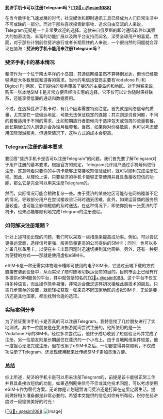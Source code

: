 **斐济手机卡可以注册Telegram吗？[[TG💪+ @esim1088](https://t.me/s/esim1088)]**

在当今数字化飞速发展的时代，社交媒体和即时通讯工具已经成为人们日常生活中不可或缺的一部分。而对于那些喜欢探索新事物、追求自由交流的人来说，Telegram无疑是一个非常受欢迎的选择。这款来自俄罗斯的即时通讯软件以其强大的加密功能、丰富的功能扩展以及跨平台支持而闻名，深受全球用户的喜爱。然而，对于那些计划前往斐济旅行或者长期居住的人来说，一个很自然的问题就会浮现在脑海：**斐济的手机卡能用来注册Telegram吗？**

### 斐济手机卡的基本情况

斐济作为一个位于南太平洋的小岛国，其通信网络虽然不算特别发达，但也已经能够满足大多数居民和游客的需求。当地的电信运营商主要有Vodafone Fiji和Digicel Fiji两家，它们提供的服务覆盖了斐济的主要岛屿和地区。对于游客来说，购买一张本地SIM卡是非常方便且经济实惠的选择，它不仅可以让你随时保持联系，还能享受低廉的通话和数据费用。

不过，在选择斐济手机卡时，有几个因素需要特别注意。首先就是网络信号的质量，尤其是在一些偏远地区，可能无法保证稳定的连接；其次则是资费问题，不同的套餐适用于不同的需求，比如短期旅行者更倾向于选择包天或包周的流量套餐，而长期居住的人则更适合办理月租套餐。当然，如果你对价格敏感，也可以考虑使用国际漫游服务，但通常情况下，这种方式的成本会更高。

### Telegram注册的基本要求

要回答“斐济手机卡是否可以注册Telegram”的问题，我们首先要了解Telegram对于用户注册的基本要求。根据官方的规定，Telegram允许用户通过手机号码进行注册，这意味着只要你的手机卡能够正常接收短信验证码，就可以顺利完成注册过程。因此，从理论上讲，只要斐济的手机卡能够正常使用并且具备接收短信的功能，那么它是完全可以用来注册Telegram的。

然而，实际情况可能会稍微复杂一些。由于斐济的某些地区可能存在网络覆盖不足的情况，导致部分用户在尝试接收验证码时遇到困难。此外，如果运营商的服务质量较差，也可能会影响短信的及时送达。在这种情况下，即使你拥有一张斐济的手机卡，也未必能够顺利地完成Telegram的注册流程。

### 如何解决注册难题？

针对上述可能出现的问题，我们可以采取一些措施来提高成功率。例如，可以尝试更换运营商，选择信号更强、服务质量更高的公司提供的SIM卡；同时，也可以多准备几张备用卡，以便在主卡出现问题时迅速切换到其他网络。另外，还有一种更为便捷的方式——那就是使用虚拟eSIM卡。

eSIM卡是一种无需实体物理卡槽即可使用的电子SIM卡，它通过云端下载的方式直接安装到设备中，从而实现了随时随地切换运营商的目的。目前市面上已经有许多提供eSIM服务的平台，其中就包括知名的[TG💪+ @esim1088](https://t.me/s/esim1088)。这个平台不仅支持多种语言，而且操作简单易懂，非常适合像您这样初次接触此类技术的朋友。只需几步简单的设置，就能轻松获取一张来自不同国家地区的虚拟SIM卡，无论是斐济还是其他国家，都能找到合适的选项。

### 实际案例分享

为了验证斐济手机卡是否真的可以注册Telegram，我特意找了几位朋友进行了实地测试。其中一位朋友是在斐济旅游期间尝试注册的，他所使用的是一张Vodafone Fiji的SIM卡。经过多次尝试后，他终于成功收到了短信验证码并完成了注册。另一位朋友则是长期居住在斐济的一个小岛上，由于当地网络条件较差，他一度担心无法完成注册。但在改用了eSIM卡之后，一切都变得异常顺利，不仅成功注册了Telegram，还发现使用起来比传统SIM卡更加灵活方便。

### 总结

综上所述，斐济的手机卡是可以用来注册Telegram的，前提是该卡能够正常工作并且具备接收短信的功能。如果遇到网络信号不佳或其他技术问题，可以考虑使用eSIM卡作为替代方案。无论你是计划短暂访问斐济还是打算在这里定居生活，提前做好相关准备都是非常必要的。希望本文提供的信息对你有所帮助，祝你在斐济度过一段愉快美好的时光！

[[TG💪+ @esim1088](https://t.me/s/esim1088) ![Image](https://i.postimg.cc/4NQfJmqS/Snipaste-2025-05-13-00-14-12.png)]